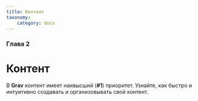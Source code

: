 ```yaml
---
title: Контент
taxonomy:
    category: docs
---
```


### Глава 2

# Контент

В **Grav** контент имеет наивысший (**#1**) приоритет. Узнайте, как быстро и интуитивно создавать и организовывать свой контент.
